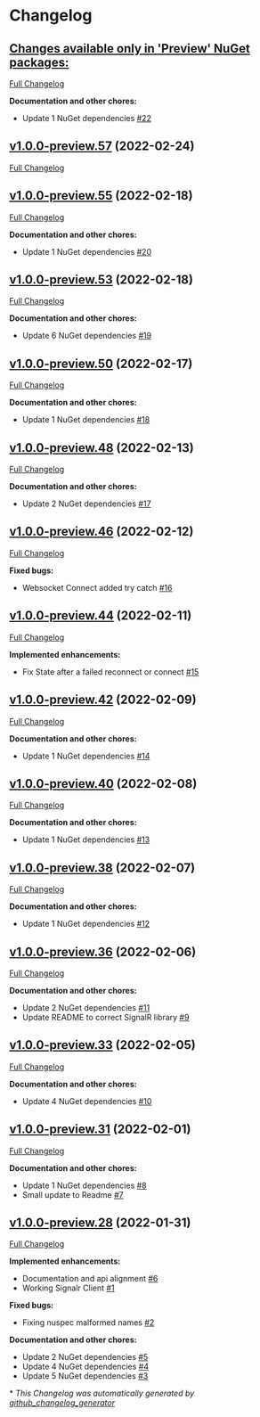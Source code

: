 # Changelog

## [**Changes available only in 'Preview' NuGet packages:**](https://github.com/nanoframework/nanoFramework.SignalR.Client/tree/HEAD)

[Full Changelog](https://github.com/nanoframework/nanoFramework.SignalR.Client/compare/v1.0.0-preview.57...HEAD)

**Documentation and other chores:**

- Update 1 NuGet dependencies [\#22](https://github.com/nanoframework/nanoFramework.SignalR.Client/pull/22)

## [v1.0.0-preview.57](https://github.com/nanoframework/nanoFramework.SignalR.Client/tree/v1.0.0-preview.57) (2022-02-24)

[Full Changelog](https://github.com/nanoframework/nanoFramework.SignalR.Client/compare/v1.0.0-preview.55...v1.0.0-preview.57)

## [v1.0.0-preview.55](https://github.com/nanoframework/nanoFramework.SignalR.Client/tree/v1.0.0-preview.55) (2022-02-18)

[Full Changelog](https://github.com/nanoframework/nanoFramework.SignalR.Client/compare/v1.0.0-preview.53...v1.0.0-preview.55)

**Documentation and other chores:**

- Update 1 NuGet dependencies [\#20](https://github.com/nanoframework/nanoFramework.SignalR.Client/pull/20)

## [v1.0.0-preview.53](https://github.com/nanoframework/nanoFramework.SignalR.Client/tree/v1.0.0-preview.53) (2022-02-18)

[Full Changelog](https://github.com/nanoframework/nanoFramework.SignalR.Client/compare/v1.0.0-preview.50...v1.0.0-preview.53)

**Documentation and other chores:**

- Update 6 NuGet dependencies [\#19](https://github.com/nanoframework/nanoFramework.SignalR.Client/pull/19)

## [v1.0.0-preview.50](https://github.com/nanoframework/nanoFramework.SignalR.Client/tree/v1.0.0-preview.50) (2022-02-17)

[Full Changelog](https://github.com/nanoframework/nanoFramework.SignalR.Client/compare/v1.0.0-preview.48...v1.0.0-preview.50)

**Documentation and other chores:**

- Update 1 NuGet dependencies [\#18](https://github.com/nanoframework/nanoFramework.SignalR.Client/pull/18)

## [v1.0.0-preview.48](https://github.com/nanoframework/nanoFramework.SignalR.Client/tree/v1.0.0-preview.48) (2022-02-13)

[Full Changelog](https://github.com/nanoframework/nanoFramework.SignalR.Client/compare/v1.0.0-preview.46...v1.0.0-preview.48)

**Documentation and other chores:**

- Update 2 NuGet dependencies [\#17](https://github.com/nanoframework/nanoFramework.SignalR.Client/pull/17)

## [v1.0.0-preview.46](https://github.com/nanoframework/nanoFramework.SignalR.Client/tree/v1.0.0-preview.46) (2022-02-12)

[Full Changelog](https://github.com/nanoframework/nanoFramework.SignalR.Client/compare/v1.0.0-preview.44...v1.0.0-preview.46)

**Fixed bugs:**

- Websocket Connect added try catch [\#16](https://github.com/nanoframework/nanoFramework.SignalR.Client/pull/16)

## [v1.0.0-preview.44](https://github.com/nanoframework/nanoFramework.SignalR.Client/tree/v1.0.0-preview.44) (2022-02-11)

[Full Changelog](https://github.com/nanoframework/nanoFramework.SignalR.Client/compare/v1.0.0-preview.42...v1.0.0-preview.44)

**Implemented enhancements:**

- Fix State after a failed reconnect or connect  [\#15](https://github.com/nanoframework/nanoFramework.SignalR.Client/pull/15)

## [v1.0.0-preview.42](https://github.com/nanoframework/nanoFramework.SignalR.Client/tree/v1.0.0-preview.42) (2022-02-09)

[Full Changelog](https://github.com/nanoframework/nanoFramework.SignalR.Client/compare/v1.0.0-preview.40...v1.0.0-preview.42)

**Documentation and other chores:**

- Update 1 NuGet dependencies [\#14](https://github.com/nanoframework/nanoFramework.SignalR.Client/pull/14)

## [v1.0.0-preview.40](https://github.com/nanoframework/nanoFramework.SignalR.Client/tree/v1.0.0-preview.40) (2022-02-08)

[Full Changelog](https://github.com/nanoframework/nanoFramework.SignalR.Client/compare/v1.0.0-preview.38...v1.0.0-preview.40)

**Documentation and other chores:**

- Update 1 NuGet dependencies [\#13](https://github.com/nanoframework/nanoFramework.SignalR.Client/pull/13)

## [v1.0.0-preview.38](https://github.com/nanoframework/nanoFramework.SignalR.Client/tree/v1.0.0-preview.38) (2022-02-07)

[Full Changelog](https://github.com/nanoframework/nanoFramework.SignalR.Client/compare/v1.0.0-preview.36...v1.0.0-preview.38)

**Documentation and other chores:**

- Update 1 NuGet dependencies [\#12](https://github.com/nanoframework/nanoFramework.SignalR.Client/pull/12)

## [v1.0.0-preview.36](https://github.com/nanoframework/nanoFramework.SignalR.Client/tree/v1.0.0-preview.36) (2022-02-06)

[Full Changelog](https://github.com/nanoframework/nanoFramework.SignalR.Client/compare/v1.0.0-preview.33...v1.0.0-preview.36)

**Documentation and other chores:**

- Update 2 NuGet dependencies [\#11](https://github.com/nanoframework/nanoFramework.SignalR.Client/pull/11)
- Update README to correct SignalR library [\#9](https://github.com/nanoframework/nanoFramework.SignalR.Client/pull/9)

## [v1.0.0-preview.33](https://github.com/nanoframework/nanoFramework.SignalR.Client/tree/v1.0.0-preview.33) (2022-02-05)

[Full Changelog](https://github.com/nanoframework/nanoFramework.SignalR.Client/compare/v1.0.0-preview.31...v1.0.0-preview.33)

**Documentation and other chores:**

- Update 4 NuGet dependencies [\#10](https://github.com/nanoframework/nanoFramework.SignalR.Client/pull/10)

## [v1.0.0-preview.31](https://github.com/nanoframework/nanoFramework.SignalR.Client/tree/v1.0.0-preview.31) (2022-02-01)

[Full Changelog](https://github.com/nanoframework/nanoFramework.SignalR.Client/compare/v1.0.0-preview.28...v1.0.0-preview.31)

**Documentation and other chores:**

- Update 1 NuGet dependencies [\#8](https://github.com/nanoframework/nanoFramework.SignalR.Client/pull/8)
- Small update to Readme [\#7](https://github.com/nanoframework/nanoFramework.SignalR.Client/pull/7)

## [v1.0.0-preview.28](https://github.com/nanoframework/nanoFramework.SignalR.Client/tree/v1.0.0-preview.28) (2022-01-31)

[Full Changelog](https://github.com/nanoframework/nanoFramework.SignalR.Client/compare/2385e8e47b763751f11ba9d5ad304d7e49a3de79...v1.0.0-preview.28)

**Implemented enhancements:**

- Documentation and api alignment  [\#6](https://github.com/nanoframework/nanoFramework.SignalR.Client/pull/6)
- Working Signalr Client [\#1](https://github.com/nanoframework/nanoFramework.SignalR.Client/pull/1)

**Fixed bugs:**

- Fixing nuspec malformed names [\#2](https://github.com/nanoframework/nanoFramework.SignalR.Client/pull/2)

**Documentation and other chores:**

- Update 2 NuGet dependencies [\#5](https://github.com/nanoframework/nanoFramework.SignalR.Client/pull/5)
- Update 4 NuGet dependencies [\#4](https://github.com/nanoframework/nanoFramework.SignalR.Client/pull/4)
- Update 5 NuGet dependencies [\#3](https://github.com/nanoframework/nanoFramework.SignalR.Client/pull/3)



\* *This Changelog was automatically generated by [github_changelog_generator](https://github.com/github-changelog-generator/github-changelog-generator)*
